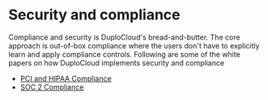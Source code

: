 # Security and compliance

Compliance and security is DuploCloud's bread-and-butter. The core approach is out-of-box compliance where the users don't have to explicitly learn and apply compliance controls. Following are some of the white papers on how DuploCloud implements security and compliance

* [PCI and HIPAA Compliance](https://duplocloud.com/white-papers/pci-and-hipaa-compliance-with-duplocloud/)
* [SOC 2 Compliance](https://duplocloud.com/white-papers/soc-2-compliance-with-duplocloud/)&#x20;
